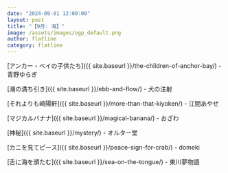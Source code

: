 ```yaml
---
date: "2024-09-01 12:00:00"
layout: post
title: "【9月: 海】"
image: /assets/images/ogp_default.png
author: flatline
category: flatline
---
```


[アンカー・ベイの子供たち]({{ site.baseurl }}/the-children-of-anchor-bay/) - 青野ゆらぎ

[潮の満ち引き]({{ site.baseurl }}/ebb-and-flow/) - 犬の注射

[それよりも崎陽軒]({{ site.baseurl }}/more-than-that-kiyoken/) - 江間あやせ

[マジカルバナナ]({{ site.baseurl }}/magical-banana/) - おざわ

[神秘]({{ site.baseurl }}/mystery/) - オルター堂

[カニを見てピース]({{ site.baseurl }}/peace-sign-for-crab/) - domeki

[舌に海を頒たむ]({{ site.baseurl }}/sea-on-the-tongue/) - 東川夢物語
